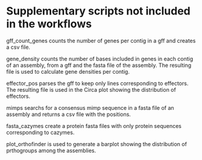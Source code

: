 # Supplementary scripts not included in the workflows

gff_count_genes counts the number of genes per contig in a gff and creates a csv file.

gene_density counts the number of bases included in genes in each contig of an assembly, from a gff and the fasta file of the assembly. The resulting file is used to calculate gene densities per contig.

effector_pos parses the gff to keep only lines corresponding to effectors. The resulting file is used in the Circa plot showing the distribution of effectors.

mimps searchs for a consensus mimp sequence in a fasta file of an assembly and returns a csv file with the positions.

fasta_cazymes create a protein fasta files with only protein sequences corresponding to cazymes.

plot_orthofinder is used to generate a barplot showing the distribution of prthogroups among the assemblies.
